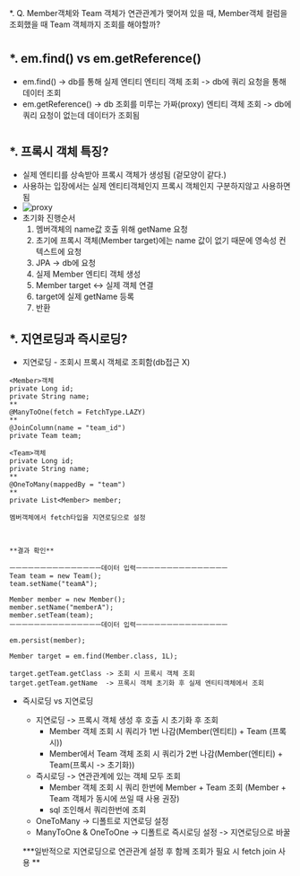 *. Q. Member객체와 Team 객체가 연관관계가 맺어져 있을 때, Member객체 컬럼을 조회했을 때 Team 객체까지 조회를 해야할까?
  
  #
  #

*. em.find() vs em.getReference()
  - 
  - em.find() -> db를 통해 실제 엔티티 엔티티 객체 조회
    -> db에 쿼리 요청을 통해 데이터 조회
  - em.getReference() -> db 조회를 미루는 가짜(proxy) 엔티티 객체 조회
    -> db에 쿼리 요청이 없는데 데이터가 조회됨  
    #  
    #
    
*. 프록시 객체 특징?
  - 
  - 실제 엔티티를 상속받아 프록시 객체가 생성됨 (겉모양이 같다.)
  - 사용하는 입장에서는 실제 엔티티객체인지 프록시 객체인지 구분하지않고 사용하면됨
  - ![proxy](https://user-images.githubusercontent.com/81909140/205571781-673bad77-af0d-4a6c-81e6-8a05bc6f7e77.png)
   - 초기화 진행순서
     1. 멤버객체의 name값 호출 위해 getName 요청
     2. 초기에 프록시 객체(Member target)에는 name 값이 없기 때문에 영속성 컨텍스트에 요청
     3. JPA -> db에 요청 
     4. 실제 Member 엔티티 객체 생성
     5. Member target <-> 실제 객체 연결 
     6. target에 실제 getName 등록
     7. 반환 

*. 지연로딩과 즉시로딩?
  - 
  - 지연로딩 - 조회시 프록시 객체로 조회함(db접근 X)
  ```
  <Member>객체
  private Long id;
  private String name;
  **
  @ManyToOne(fetch = FetchType.LAZY)
  **
  @JoinColumn(name = "team_id")
  private Team team;
  
  <Team>객체
  private Long id;
  private String name;
  **
  @OneToMany(mappedBy = "team")
  **
  private List<Member> member;
  
  멤버객체에서 fetch타입을 지연로딩으로 설정
  
  
  
  **결과 확인**
  
  ㅡㅡㅡㅡㅡㅡㅡㅡㅡㅡㅡㅡㅡㅡㅡ데이터 입력ㅡㅡㅡㅡㅡㅡㅡㅡㅡㅡㅡㅡㅡㅡㅡ
  Team team = new Team();
  team.setName("teamA");
  
  Member member = new Member();
  member.setName("memberA");
  member.setTeam(team);
  ㅡㅡㅡㅡㅡㅡㅡㅡㅡㅡㅡㅡㅡㅡㅡ데이터 입력ㅡㅡㅡㅡㅡㅡㅡㅡㅡㅡㅡㅡㅡㅡㅡ
  
  em.persist(member);
  
  Member target = em.find(Member.class, 1L);

  target.getTeam.getClass -> 조회 시 프록시 객체 조회
  target.getTeam.getName  -> 프록시 객체 초기화 후 실제 엔티티객체에서 조회
  
  ```
  - 즉시로딩 vs 지연로딩
    - 지연로딩 -> 프록시 객체 생성 후 호출 시 초기화 후 조회  
      - Member 객체 조회 시 쿼리가 1번 나감(Member(엔티티) + Team (프록시))
      - Member에서 Team 객체 조회 시 쿼리가 2번 나감(Member(엔티티) + Team(프록시 -> 초기화))  
    - 즉시로딩 -> 연관관계에 있는 객체 모두 조회
      - Member 객체 조회 시 쿼리 한번에 Member + Team 조회 (Member + Team 객체가 동시에 쓰일 때 사용 권장)
      - sql 조인해서 쿼리한번에 조회 
    - OneToMany -> 디폴트로 지연로딩 설정
    - ManyToOne & OneToOne -> 디폴트로 즉시로딩 설정   -> 지연로딩으로 바꿀

    ***일반적으로 지연로딩으로 연관관계 설정 후 함께 조회가 필요 시 fetch join 사용 **






